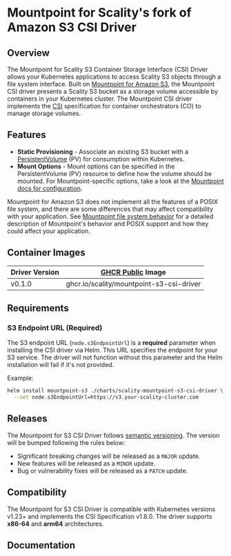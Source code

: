 # Mountpoint for Scality's fork of Amazon S3 CSI Driver

## Overview

The Mountpoint for Scality S3 Container Storage Interface (CSI) Driver allows your Kubernetes applications to access
Scality S3 objects through a file system interface. Built on [Mountpoint for Amazon S3](https://github.com/awslabs/mountpoint-s3),
the Mountpoint CSI driver presents a Scality S3 bucket as a storage volume accessible by containers in your Kubernetes cluster.
The Mountpoint CSI driver implements the [CSI](https://github.com/container-storage-interface/spec/blob/master/spec.md)
specification for container orchestrators (CO) to manage storage volumes.

## Features

- **Static Provisioning** - Associate an existing S3 bucket with a
  [PersistentVolume](https://kubernetes.io/docs/concepts/storage/persistent-volumes/) (PV) for consumption within Kubernetes.
- **Mount Options** - Mount options can be specified in the PersistentVolume (PV) resource to define how the volume should be mounted.
  For Mountpoint-specific options, take a look at the [Mountpoint docs for configuration](https://github.com/awslabs/mountpoint-s3/blob/main/doc/CONFIGURATION.md).

Mountpoint for Amazon S3 does not implement all the features of a POSIX file system, and there are some differences that may
affect compatibility with your application. See [Mountpoint file system behavior](https://github.com/awslabs/mountpoint-s3/blob/main/doc/SEMANTICS.md)
for a detailed description of Mountpoint's behavior and POSIX support and how they could affect your application.

## Container Images

| Driver Version | [GHCR Public](https://github.com/scality/mountpoint-s3-csi-driver/pkgs/container/mountpoint-s3-csi-driver) Image |
|----------------|-----------------------------------------------------------------------------------------------------------------|
| v0.1.0         | ghcr.io/scality/mountpoint-s3-csi-driver                                                                        |

## Requirements

### S3 Endpoint URL (Required)

The S3 endpoint URL (`node.s3EndpointUrl`) is a **required** parameter when installing the CSI driver via Helm.
This URL specifies the endpoint for your S3 service. The driver will not function without this parameter and the Helm
installation will fail if it's not provided.

Example:

```bash
helm install mountpoint-s3 ./charts/scality-mountpoint-s3-csi-driver \
  --set node.s3EndpointUrl=https://s3.your-scality-cluster.com
```

## Releases

The Mountpoint for S3 CSI Driver follows [semantic versioning](https://semver.org/). The version will be bumped following the rules below:

- Significant breaking changes will be released as a `MAJOR` update.
- New features will be released as a `MINOR` update.
- Bug or vulnerability fixes will be released as a `PATCH` update.

## Compatibility

The Mountpoint for S3 CSI Driver is compatible with Kubernetes versions v1.23+ and implements the CSI Specification v1.8.0.
The driver supports **x86-64** and **arm64** architectures.

## Documentation

<!-- TODO(S3CSI-17): Update documentation links in README.md -->

<!-- TODO(S3CSI-17): Link to quick start or other docs -->
